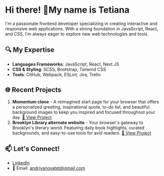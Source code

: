 # Hi there! 👋My name is Tetiana

I'm a passionate frontend developer specializing in creating interactive and responsive web applications. With a strong foundation in JavaScript, React, and CSS, I'm always eager to explore new web technologies and tools.

## 🔍 My Expertise

- **Languages Frameworks**: JavaScript, React, Next.JS
- **CSS & Styling**: SCSS, Bootstrap, Tailwind CSS
- **Tools**: CitHub, Webpack, ESLint, Jira, Trello

## 🌐 Recent Projects

1. **Momentum clone** - A reimagined start page for your browser that offers a personalized greeting, inspirational quote, to-do list, and beautiful background images to keep you inspired and focused throughout your day.
    [🔗 View Project](https://tanyaa-a.github.io/Momentum-clone/momentum/)
2. **Brooklyn Library alternate website** - Your browser's gateway to Brooklyn's literary world. Featuring daily book highlights, curated backgrounds, and easy-to-use tools for avid readers.
    [🔗 View Project](https://tanyaa-a.github.io/Brooklyn-Library/library/)

## 📫 Let's Connect!

- [LinkedIn](www.linkedin.com/in/tanya-andr)
- 📧 Email: andriyanovatet@gmail.com




